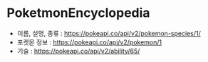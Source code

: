 # PoketmonEncyclopedia

- 이름, 설명, 종류 : https://pokeapi.co/api/v2/pokemon-species/1/
- 포켓몬 정보 : https://pokeapi.co/api/v2/pokemon/1 
- 기술 : https://pokeapi.co/api/v2/ability/65/

